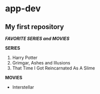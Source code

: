 # app-dev
My first repository
---

***FAVORITE SERIES and MOVIES***

**SERIES**
1. Harry Potter
2. Grimgar, Ashes and Illusions
3. That Time I Got Reincarnated As A Slime

**MOVIES**
- Interstellar

